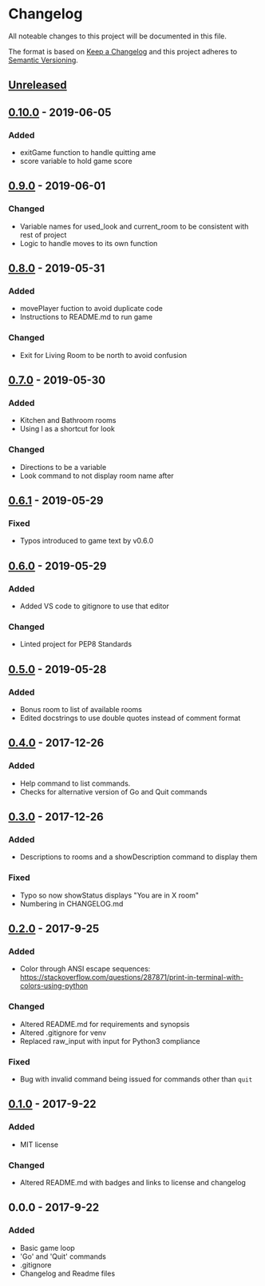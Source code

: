 # Changelog
All noteable changes to this project will be documented in this file.

The format is based on [Keep a Changelog](http://keepachangelog.com/en/1.0.0/)
and this project adheres to [Semantic Versioning](http://semver.org/spec/v2.0.0.html).

## [Unreleased]

## [0.10.0] - 2019-06-05
### Added
- exitGame function to handle quitting ame
- score variable to hold game score

## [0.9.0] - 2019-06-01
### Changed
- Variable names for used_look and current_room to be consistent with rest of project
- Logic to handle moves to its own function

## [0.8.0] - 2019-05-31
### Added
- movePlayer fuction to avoid duplicate code
- Instructions to README.md to run game

### Changed
- Exit for Living Room to be north to avoid confusion

## [0.7.0] - 2019-05-30
### Added
- Kitchen and Bathroom rooms
- Using l as a shortcut for look

### Changed
- Directions to be a variable
- Look command to not display room name after

## [0.6.1] - 2019-05-29
### Fixed
- Typos introduced to game text by v0.6.0

## [0.6.0] - 2019-05-29
### Added
- Added VS code to gitignore to use that editor

### Changed
- Linted project for PEP8 Standards

## [0.5.0] - 2019-05-28
### Added
- Bonus room to list of available rooms
- Edited docstrings to use double quotes instead of comment format

## [0.4.0] - 2017-12-26
### Added
- Help command to list commands.
- Checks for alternative version of Go and Quit commands

## [0.3.0] - 2017-12-26
### Added
- Descriptions to rooms and a showDescription command to display them

### Fixed
- Typo so now showStatus displays "You are in X room"
- Numbering in CHANGELOG.md

## [0.2.0] - 2017-9-25
### Added
- Color through ANSI escape sequences: https://stackoverflow.com/questions/287871/print-in-terminal-with-colors-using-python

### Changed
- Altered README.md for requirements and synopsis
- Altered .gitignore for venv
- Replaced raw_input with input for Python3 compliance

### Fixed
- Bug with invalid command being issued for commands other than `quit`

## [0.1.0] - 2017-9-22
### Added
- MIT license

### Changed
- Altered README.md with badges and links to license and changelog

## 0.0.0 - 2017-9-22
### Added
- Basic game loop
- 'Go' and 'Quit' commands
- .gitignore
- Changelog and Readme files

[Unreleased]: https://github.com/afs2015/PepperRPG/compare/v0.10.0....HEAD
[0.10.0]: https://github.com/afs2015/PepperRPG/compare/v0.9.0...v0.10.0
[0.9.0]: https://github.com/afs2015/PepperRPG/compare/v0.8.0...v0.9.0
[0.8.0]: https://github.com/afs2015/PepperRPG/compare/v0.7.0...v0.8.0
[0.7.0]: https://github.com/afs2015/PepperRPG/compare/v0.6.1...v0.7.0
[0.6.1]: https://github.com/afs2015/PepperRPG/compare/v0.6.0...v0.6.1
[0.6.0]: https://github.com/afs2015/PepperRPG/compare/v0.5.0...v0.6.0
[0.5.0]: https://github.com/afs2015/PepperRPG/compare/v0.4.0...v0.5.0
[0.4.0]: https://github.com/afs2015/PepperRPG/compare/v0.3.0...v0.4.0
[0.3.0]: https://github.com/afs2015/PepperRPG/compare/v0.2.0...v0.3.0
[0.2.0]: https://github.com/afs2015/PepperRPG/compare/v0.1.0...v0.2.0
[0.1.0]: https://github.com/afs2015/PepperRPG/compare/v0.0.0...v0.1.0

